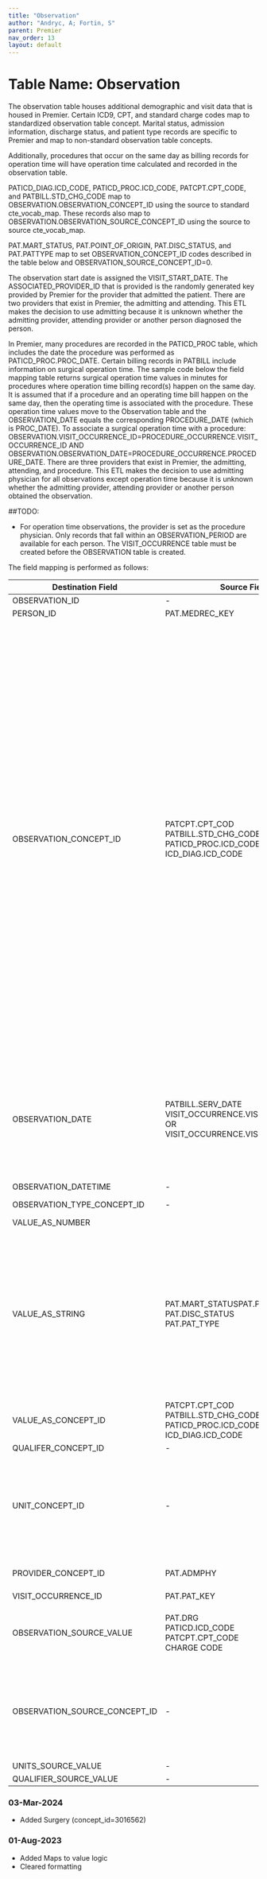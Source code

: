 ```yaml
---
title: "Observation"
author: "Andryc, A; Fortin, S"
parent: Premier
nav_order: 13
layout: default
---
```


# Table Name: Observation

The observation table houses additional demographic and visit data that is housed in Premier. Certain ICD9, CPT, and standard charge codes map to standardized observation table concept. Marital status, admission information, discharge status, and patient type records are specific to Premier and map to non-standard observation table concepts. 

Additionally, procedures that occur on the same day as billing records for operation time will have operation time calculated and recorded in the observation table.

PATICD_DIAG.ICD_CODE, PATICD_PROC.ICD_CODE, PATCPT.CPT_CODE, and PATBILL.STD_CHG_CODE map to OBSERVATION.OBSERVATION_CONCEPT_ID using the source to standard cte_vocab_map. These records also map to OBSERVATION.OBSERVATION_SOURCE_CONCEPT_ID using the source to source cte_vocab_map.

PAT.MART_STATUS, PAT.POINT_OF_ORIGIN, PAT.DISC_STATUS, and PAT.PATTYPE map to set OBSERVATION_CONCEPT_ID codes described in the table below and OBSERVATION_SOURCE_CONCEPT_ID=0. 

The observation start date is assigned the VISIT_START_DATE. The ASSOCIATED_PROVIDER_ID that is provided is the randomly generated key provided by Premier for the provider that admitted the patient. There are two providers that exist in Premier, the admitting and attending. This ETL makes the decision to use admitting because it is unknown whether the admitting provider, attending provider or another person diagnosed the person.  

In Premier, many procedures are recorded in the PATICD_PROC table, which includes the date the procedure was performed as PATICD_PROC.PROC_DATE. Certain billing records in PATBILL include information on surgical operation time. The sample code below the field mapping table returns surgical operation time values in minutes for procedures where operation time billing record(s) happen on the same day. It is assumed that if a procedure and an operating time bill happen on the same day, then the operating time is associated with the procedure. These operation time values move to the Observation table and the OBSERVATION_DATE equals the corresponding PROCEDURE_DATE (which is PROC_DATE). To associate a surgical operation time with a procedure: OBSERVATION.VISIT_OCCURRENCE_ID=PROCEDURE_OCCURRENCE.VISIT_OCCURRENCE_ID AND OBSERVATION.OBSERVATION_DATE=PROCEDURE_OCCURRENCE.PROCEDURE_DATE.
There are three providers that exist in Premier, the admitting, attending, and procedure. This ETL makes the decision to use admitting physician for all observations except operation time because it is unknown whether the admitting provider, attending provider or another person obtained the observation. 

##TODO: 
- For operation time observations, the provider is set as the procedure physician.
Only records that fall within an OBSERVATION_PERIOD are available for each person. The VISIT_OCCURRENCE table must be created before the OBSERVATION table is created.

 
The field mapping is performed as follows:

|Destination Field|Source Field|Applied Rule|Comment|
|--- |--- |--- |--- |
|OBSERVATION_ID|-|System-generated||
|PERSON_ID|PAT.MEDREC_KEY|||
|OBSERVATION_CONCEPT_ID|PATCPT.CPT_COD<br>PATBILL.STD_CHG_CODE<br>PATICD_PROC.ICD_CODEPAT<br>ICD_DIAG.ICD_CODE|For records from PATCPT.CPT_CODE, and PATBILL.STD_CHG_CODE:  <br><br>QUERY: SOURCE TO STANDARD <code>SELECT TARGET_CONCEPT_ID FROM CTE_VOCAB_MAP WHERE SOURCE_VOCABULARY_ID IN ('CPT4', 'HCPCS', 'JNJ_PMR_OBS_CODE', 'JNJ_PMR_PROC_CHRG_CD') AND TARGET_DOMAIN_ID = 'Observation'</code> <br><br> For records from PATICD_PROC.ICD_CODE and PATICD_DIAG.ICD_CODE: where ICD_VERSION=9  QUERY: SOURCE TO STANDARD  <code> SELECT TARGET_CONCEPT_ID FROM CTE_VOCAB_MAP WHERE SOURCE_VOCABULARY_ID IN ('ICD9CM') AND TARGET_DOMAIN_ID = 'Observation'</code> <br><br>For records from PATICD_PROC.ICD_CODE and PATICD_DIAG.ICD_CODE:where ICD_VERSION=10  QUERY: SOURCE TO STANDARD  <code>SELECT TARGET_CONCEPT_ID FROM CTE_VOCAB_MAP WHERE SOURCE_VOCABULARY_ID IN ('ICD10CM') AND TARGET_DOMAIN_ID = 'Observation'</code> <br><br>For PAT.MART_STATUS, OBSERVATION_CONCEPT_ID=4053609 <br><br>For PAT.POINT_OF_ORIGIN, OBSERVATION_CONCEPT_ID=40757183 <br><br>For PAT.DISC_STATUS, OBSERVATION_CONCEPT_ID=40757177 <br><br>For PAT.PATTYPE, OBSERVATION_CONCEPT_ID=40769091 <br><br>When operation time observation values then 3016562||
|OBSERVATION_DATE|PATBILL.SERV_DATE <br>VISIT_OCCURRENCE.VISIT_START_DATE OR VISIT_OCCURRENCE.VISIT_START_DATE|If observation is from PATBILL use service date<br>If observation comes from PAT.MS_DRG, PATCPT.CPT_CODE, PATICD_PROC.ICD_CODE, PATICD_DIAG.ICD_CODE then use visit start date <br><br> For operation time observation, a combination of procedure date and visit start date unless the procedure date is greater than the end of the month||
|OBSERVATION_DATETIME|-|NULL||
|OBSERVATION_TYPE_CONCEPT_ID|-|38000281 Observation recorded from EHR with text result||
|VALUE_AS_NUMBER||||
|VALUE_AS_STRING|PAT.MART_STATUSPAT.POINT_OF_ORIGIN<br>PAT.DISC_STATUS<br>PAT.PAT_TYPE|Value_as_string only populated for Premier-specific fields mart_status, point_of_origin, disc_status, and pat_type<br>Marital status values populated directly from PAT.MART_STATUS as ‘M’, ‘S’, ‘O’, or ‘U’ <br><code>select point_of_origin_desc from poorgin pojoin pat p on p.mart_status=po.point_of_origin</code> <br><br> <code>select disc_status from poorgin pojoin pat p on p.mart_status=po.point_of_origin</code> <br><br> <code>select pat_type_desc from pattype pjoin pat p1 on p1.pat_type=p.pat_type</code>|Use look up values in the text fields.|
|VALUE_AS_CONCEPT_ID|PATCPT.CPT_COD <br>PATBILL.STD_CHG_CODE <br>PATICD_PROC.ICD_CODEPAT<br> ICD_DIAG.ICD_CODE |same rules as for concept_id and source_concept_id, but use 'Maps to value' relationship||
|QUALIFER_CONCEPT_ID|-|NULL||
|UNIT_CONCEPT_ID|-|For operation time records 8550 Else NULL|Set UNIT_CONCEPT_ID = NULL when the source unit value is NULL;Set UNIT_CONCEPT_ID = 0 when source unit value is not NULL but doesn't have a mapping|
|PROVIDER_CONCEPT_ID|PAT.ADMPHY|When operation time PATICD_PROC.PROC_PHY Else PAT.ADMPHY||
|VISIT_OCCURRENCE_ID|PAT.PAT_KEY|||
|OBSERVATION_SOURCE_VALUE|PAT.DRG<br>PATICD.ICD_CODE<br>PATCPT.CPT_CODE<br>CHARGE CODE|Standard charge code value:<br> <code>SELECT CONCAT(STD_CHG_DESC, ' / ', HOSP_CHG_DESC) AS SOURCE_VALUE FROM PATBILL AJOIN CHGMSTR B ON A.STD_CHG_CODE=B.STD_CHG_CODE JOIN hospchg C ON A.hosp_chg_id=C.hosp_chg_id</code>||
|OBSERVATION_SOURCE_CONCEPT_ID|-|QUERY: SOURCE TO SOURCE <br> <code>SELECT SOURCE_CONCEPT_ID FROM CTE_VOCAB_MAP WHERE SOURCE_VOCABULARY_ID IN ('ICD9CM', 'ICD10CM', 'CPT4', 'HCPCS') AND TARGET_VOCABULARY_ID IN ('ICD9CM', 'ICD10CM', 'CPT4', 'HCPCS')</code> <br><br>For operation time records, NULL for now||
|UNITS_SOURCE_VALUE|-|NULL||
|QUALIFIER_SOURCE_VALUE|-|NULL||

### 03-Mar-2024 
- Added Surgery (concept_id=3016562)
  
### 01-Aug-2023
- Added Maps to value logic
- Cleared formatting